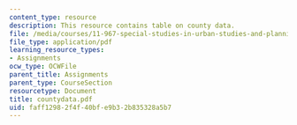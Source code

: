 ```yaml
---
content_type: resource
description: This resource contains table on county data.
file: /media/courses/11-967-special-studies-in-urban-studies-and-planning-economic-development-planning-skills-january-iap-2007/faff12982f4f40bfe9b32b835328a5b7_countydata.pdf
file_type: application/pdf
learning_resource_types:
- Assignments
ocw_type: OCWFile
parent_title: Assignments
parent_type: CourseSection
resourcetype: Document
title: countydata.pdf
uid: faff1298-2f4f-40bf-e9b3-2b835328a5b7
---
```

